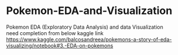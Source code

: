 # Pokemon-EDA-and-Visualization
Pokemon EDA (Exploratory Data Analysis) and data Visualization <br>
need completion from below kaggle link <br>
https://www.kaggle.com/balcosandreea/pokemons-a-story-of-eda-visualizing/notebook#3.-EDA-on-pokemons
